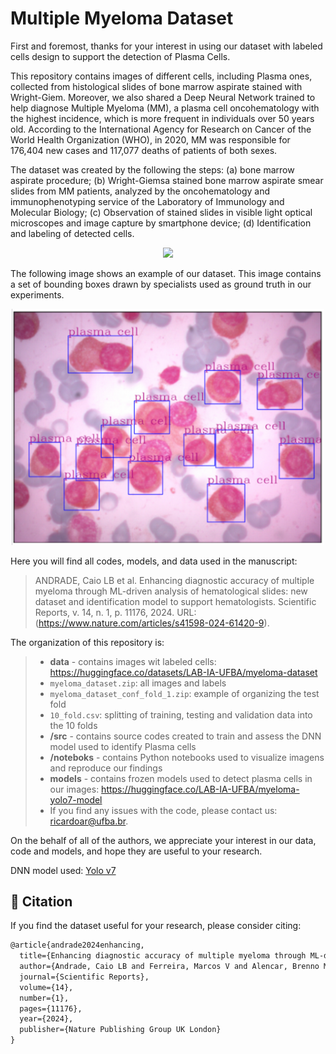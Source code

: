 # Multiple Myeloma Dataset

First and foremost, thanks for your interest in using our dataset with labeled cells design to support the detection of Plasma Cells.

This repository contains images of different cells, including Plasma ones, collected from histological slides of bone marrow aspirate stained with Wright-Giem. Moreover, we also shared a Deep Neural Network trained to help diagnose Multiple Myeloma (MM), a plasma cell oncohematology with the highest incidence, which is more frequent in individuals over 50 years old. According to the International Agency for Research on Cancer of the World Health Organization (WHO), in 2020, MM was responsible for 176,404 new cases and 117,077 deaths of patients of both sexes.

The dataset was created by the following the steps: (a) bone marrow aspirate procedure; (b) Wright-Giemsa stained bone marrow aspirate smear slides from MM patients, analyzed by the oncohematology and immunophenotyping service of the Laboratory of Immunology and Molecular Biology; (c) Observation of stained slides in visible light optical microscopes and image capture by smartphone device; (d) Identification and labeling of detected cells.

<center><img src="figures/fig1.png" width=500px/></center>

The following image shows an example of our dataset. This image contains a set of bounding boxes drawn by specialists used as ground truth in our experiments.

<center><img src="figures/boundingboxes.png" width=500px/></center>

Here you will find all codes, models, and data used in the manuscript:

> ANDRADE, Caio LB et al. Enhancing diagnostic accuracy of multiple myeloma through ML-driven analysis of hematological slides: new dataset and identification model to support hematologists. Scientific Reports, v. 14, n. 1, p. 11176, 2024. URL: (https://www.nature.com/articles/s41598-024-61420-9).

The organization of this repository is:

> - **data** - contains images wit labeled cells: https://huggingface.co/datasets/LAB-IA-UFBA/myeloma-dataset
>  - `myeloma_dataset.zip`: all images and labels
>   -  `myeloma_dataset_conf_fold_1.zip`: example of organizing the test fold
>   -  `10_fold.csv`:  splitting of training, testing and validation data into the 10 folds
> - **/src** - contains source codes created to train and assess the DNN model used to identify Plasma cells
> - **/noteboks** - contains Python notebooks used to visualize imagens and reproduce our findings
> - **models** - contains frozen models used to detect plasma cells in our images: https://huggingface.co/LAB-IA-UFBA/myeloma-yolo7-model
> - If you find any issues with the code, please contact us: ricardoar@ufba.br.

On the behalf of all of the authors, we appreciate your interest in our data, code and models, and hope they are useful to your research.

DNN model used: [Yolo v7](https://github.com/WongKinYiu/yolov7/tree/main)

##  📝 Citation

If you find the dataset useful for your research, please consider citing:



```latex
@article{andrade2024enhancing,
  title={Enhancing diagnostic accuracy of multiple myeloma through ML-driven analysis of hematological slides: new dataset and identification model to support hematologists},
  author={Andrade, Caio LB and Ferreira, Marcos V and Alencar, Brenno M and Junior, Ariel MA and Lopes, Tiago JS and Dos Santos, Allan S and Dos Santos, Mariane M and Silva, Maria ICS and Rosa, Izabela MDRP and Filho, Jorge LSB and others},
  journal={Scientific Reports},
  volume={14},
  number={1},
  pages={11176},
  year={2024},
  publisher={Nature Publishing Group UK London}
}
